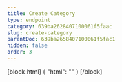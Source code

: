 ```yaml
---
title: Create Category
type: endpoint
category: 639ba2628407100061f5faac
slug: create-category
parentDoc: 639ba2658407100061f5fac1
hidden: false
order: 3
---
```

[block:html]
{
  "html": "<style>\n.LanguagePicker-divider { \n  display: none; }\n  \n[title=\"Toggle library\"] { \n  display: none; }\n</style>"
}
[/block]